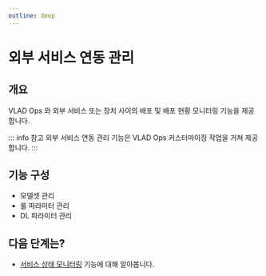```yaml
---
outline: deep
---
```


# 외부 서비스 연동 관리


## 개요
VLAD Ops 와 외부 서비스 또는 장치 사이의 배포 및 배포 현황 모니터링 기능을 제공합니다.

::: info 참고
외부 서비스 연동 관리 기능은 VLAD Ops 커스터마이징 작업을 거쳐 제공합니다.
:::


## 기능 구성

- 모델셋 관리  
- 룰 파라미터 관리  
- DL 파라미터 관리  


## 다음 단계는?
- [서비스 상태 모니터링](./intro-service-status) 기능에 대해 알아봅니다.
